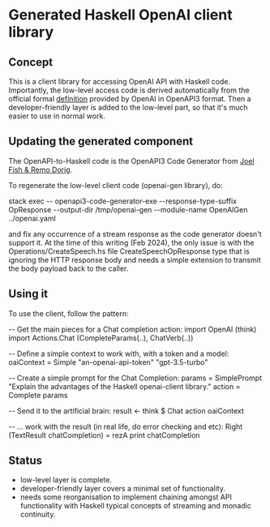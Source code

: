 # Generated Haskell OpenAI client library

## Concept

This is a client library for accessing OpenAI API with Haskell code. Importantly, the low-level access code is derived automatically from the official formal [definition](https://github.com/openai/openai-openapi) provided by OpenAI in OpenAPI3 format. Then a developer-friendly layer is added to the low-level part, so that it's much easier to use in normal work.


## Updating the generated component

The OpenAPI-to-Haskell code is the OpenAPI3 Code Generator from [Joel Fish & Remo Dorig](https://hackage.haskell.org/package/openapi3-code-generator).

To regenerate the low-level client code (openai-gen library), do:

stack exec -- openapi3-code-generator-exe --response-type-suffix OpResponse --output-dir /tmp/openai-gen --module-name OpenAIGen ../openai.yaml

and fix any occurrence of a stream response as the code generator doesn't support it.
At the time of this writing (Feb 2024), the only issue is with the Operations/CreateSpeech.hs file CreateSpeechOpResponse type that is ignoring the HTTP response body and needs a simple extension to transmit the body payload back to the caller.


## Using it

To use the client, follow the pattern:

-- Get the main pieces for a Chat completion action:
import OpenAI (think)
import Actions.Chat (CompleteParams(..), ChatVerb(..))

-- Define a simple context to work with, with a token and a model:
oaiContext = Simple "an-openai-api-token" "gpt-3.5-turbo"

-- Create a simple prompt for the Chat Completion:
params = SimplePrompt "Explain the advantages of the Haskell openai-client library."
action = Complete params

-- Send it to the artificial brain:
result <- think $ Chat action oaiContext

-- ... work with the result (in real life, do error checking and etc):
Right (TextResult chatCompletion) = rezA
print chatCompletion

## Status
- low-level layer is complete.
- developer-friendly layer covers a minimal set of functionality.
- needs some reorganisation to implement chaining amongst API functionality with Haskell typical concepts of streaming and monadic continuity.
